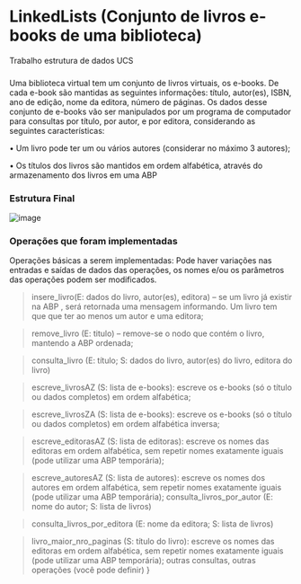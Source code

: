 # LinkedLists (Conjunto de livros e-books de uma biblioteca)
Trabalho estrutura de dados UCS
### 
Uma biblioteca virtual tem um conjunto de livros virtuais, os e-books. De cada e-book
são mantidas as seguintes informações: título, autor(es), ISBN, ano de edição, nome da
editora, número de páginas. Os dados desse conjunto de e-books vão ser manipulados por
um programa de computador para consultas por título, por autor, e por editora, considerando as
seguintes características:

• Um livro pode ter um ou vários autores (considerar no máximo 3 autores);

• Os títulos dos livros são mantidos em ordem alfabética, através do
armazenamento dos livros em uma ABP

### Estrutura Final

![image](https://github.com/MauricioAndreolla/LinkedLists/assets/44854911/8ed9ace6-75c5-43d2-9bef-640fc7aeb1bf)


### Operações que foram implementadas

Operações básicas a serem implementadas:
Pode haver variações nas entradas e saídas de dados das operações, os nomes e/ou os
parâmetros das operações podem ser modificados.

> insere_livro(E: dados do livro, autor(es), editora) – se um livro já existir na ABP , será
retornada uma mensagem informando. Um livro tem que que ter ao menos um autor e uma
editora;

> remove_livro (E: titulo) – remove-se o nodo que contém o livro, mantendo a ABP
ordenada;

> consulta_livro (E: título; S: dados do livro, autor(es) do livro, editora do livro)

> escreve_livrosAZ (S: lista de e-books): escreve os e-books (só o título ou dados
completos) em ordem alfabética;

> escreve_livrosZA (S: lista de e-books): escreve os e-books (só o título ou dados
completos) em ordem alfabética inversa;

> escreve_editorasAZ (S: lista de editoras): escreve os nomes das editoras em ordem
alfabética, sem repetir nomes exatamente iguais (pode utilizar uma ABP temporária);

> escreve_autoresAZ (S: lista de autores): escreve os nomes dos autores em ordem alfabética, sem repetir nomes exatamente iguais (pode utilizar uma ABP temporária);
> consulta_livros_por_autor (E: nome do autor; S: lista de livros)

> consulta_livros_por_editora (E: nome da editora; S: lista de livros)

> livro_maior_nro_paginas (S: título do livro): escreve os nomes das editoras em ordem
alfabética, sem repetir nomes exatamente iguais (pode utilizar uma ABP temporária);
outras consultas, outras operações (você pode definir)
}

